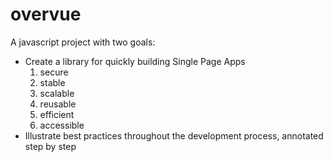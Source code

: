 # overvue
A javascript project with two goals:
* Create a library for quickly building Single Page Apps
  1. secure
  2. stable
  3. scalable
  1. reusable
  2. efficient
  3. accessible
* Illustrate best practices throughout the development process, annotated step by step
